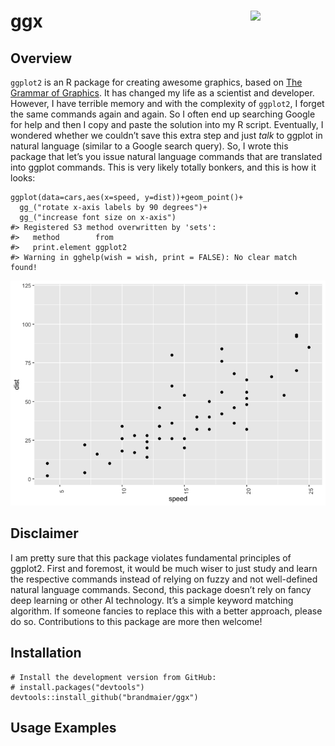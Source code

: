 <!-- README.md is generated from README.Rmd. Please edit that file -->

ggx <img src="man/figures/logo.png" align="right" width="120" />
================================================================

Overview
--------

`ggplot2` is an R package for creating awesome graphics, based on [The
Grammar of Graphics](https://amzn.to/2ef1eWp). It has changed my life as
a scientist and developer. However, I have terrible memory and with the
complexity of `ggplot2`, I forget the same commands again and again. So
I often end up searching Google for help and then I copy and paste the
solution into my R script. Eventually, I wondered whether we couldn’t
save this extra step and just *talk* to ggplot in natural language
(similar to a Google search query). So, I wrote this package that let’s
you issue natural language commands that are translated into ggplot
commands. This is very likely totally bonkers, and this is how it looks:

    ggplot(data=cars,aes(x=speed, y=dist))+geom_point()+
      gg_("rotate x-axis labels by 90 degrees")+
      gg_("increase font size on x-axis")
    #> Registered S3 method overwritten by 'sets':
    #>   method        from   
    #>   print.element ggplot2
    #> Warning in gghelp(wish = wish, print = FALSE): No clear match found!

![](man/figures/README-overview_usage-1.png)

Disclaimer
----------

I am pretty sure that this package violates fundamental principles of
ggplot2. First and foremost, it would be much wiser to just study and
learn the respective commands instead of relying on fuzzy and not
well-defined natural language commands. Second, this package doesn’t
rely on fancy deep learning or other AI technology. It’s a simple
keyword matching algorithm. If someone fancies to replace this with a
better approach, please do so. Contributions to this package are more
then welcome!

Installation
------------

    # Install the development version from GitHub:
    # install.packages("devtools")
    devtools::install_github("brandmaier/ggx")

Usage Examples
--------------
